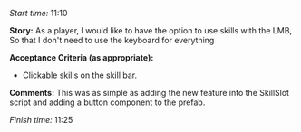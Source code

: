 *Start time:* 11:10

**Story:** 
As a player, I would like to have the option to use skills with the LMB,
So that I don't need to use the keyboard for everything

**Acceptance Criteria (as appropriate):**
- Clickable skills on the skill bar.

**Comments:** 
This was as simple as adding the new feature into the SkillSlot script and adding a button component to the prefab.

*Finish time:* 11:25